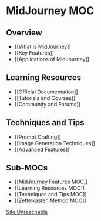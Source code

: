 


# MidJourney MOC

## Overview
- [[What is MidJourney]]
- [[Key Features]]
- [[Applications of MidJourney]]

## Learning Resources
- [[Official Documentation]]
- [[Tutorials and Courses]]
- [[Community and Forums]]

## Techniques and Tips
- [[Prompt Crafting]]
- [[Image Generation Techniques]]
- [[Advanced Features]]

## Sub-MOCs
- [[MidJourney Features MOC]]
- [[Learning Resources MOC]]
- [[Techniques and Tips MOC]]
- [[Zettelkasten Method MOC]]


[Site Unreachable](https://youtu.be/Ct9vtG-YLbI)
